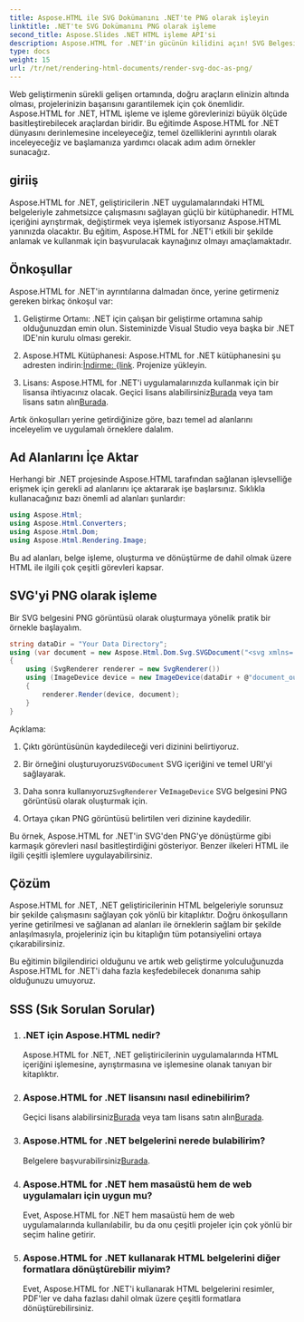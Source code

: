 ```yaml
---
title: Aspose.HTML ile SVG Dokümanını .NET'te PNG olarak işleyin
linktitle: .NET'te SVG Dokümanını PNG olarak işleme
second_title: Aspose.Slides .NET HTML işleme API'si
description: Aspose.HTML for .NET'in gücünün kilidini açın! SVG Belgesini zahmetsizce PNG olarak nasıl oluşturacağınızı öğrenin. Adım adım örneklere ve SSS'lere göz atın. Şimdi başla!
type: docs
weight: 15
url: /tr/net/rendering-html-documents/render-svg-doc-as-png/
---
```


Web geliştirmenin sürekli gelişen ortamında, doğru araçların elinizin altında olması, projelerinizin başarısını garantilemek için çok önemlidir. Aspose.HTML for .NET, HTML işleme ve işleme görevlerinizi büyük ölçüde basitleştirebilecek araçlardan biridir. Bu eğitimde Aspose.HTML for .NET dünyasını derinlemesine inceleyeceğiz, temel özelliklerini ayrıntılı olarak inceleyeceğiz ve başlamanıza yardımcı olacak adım adım örnekler sunacağız.

## giriiş

Aspose.HTML for .NET, geliştiricilerin .NET uygulamalarındaki HTML belgeleriyle zahmetsizce çalışmasını sağlayan güçlü bir kütüphanedir. HTML içeriğini ayrıştırmak, değiştirmek veya işlemek istiyorsanız Aspose.HTML yanınızda olacaktır. Bu eğitim, Aspose.HTML for .NET'i etkili bir şekilde anlamak ve kullanmak için başvurulacak kaynağınız olmayı amaçlamaktadır.

## Önkoşullar

Aspose.HTML for .NET'in ayrıntılarına dalmadan önce, yerine getirmeniz gereken birkaç önkoşul var:

1. Geliştirme Ortamı: .NET için çalışan bir geliştirme ortamına sahip olduğunuzdan emin olun. Sisteminizde Visual Studio veya başka bir .NET IDE'nin kurulu olması gerekir.

2.  Aspose.HTML Kütüphanesi: Aspose.HTML for .NET kütüphanesini şu adresten indirin:[İndirme: {link](https://releases.aspose.com/html/net/). Projenize yükleyin.

3.  Lisans: Aspose.HTML for .NET'i uygulamalarınızda kullanmak için bir lisansa ihtiyacınız olacak. Geçici lisans alabilirsiniz[Burada](https://purchase.aspose.com/temporary-license/) veya tam lisans satın alın[Burada](https://purchase.aspose.com/buy).

Artık önkoşulları yerine getirdiğinize göre, bazı temel ad alanlarını inceleyelim ve uygulamalı örneklere dalalım.

## Ad Alanlarını İçe Aktar

Herhangi bir .NET projesinde Aspose.HTML tarafından sağlanan işlevselliğe erişmek için gerekli ad alanlarını içe aktararak işe başlarsınız. Sıklıkla kullanacağınız bazı önemli ad alanları şunlardır:

```csharp
using Aspose.Html;
using Aspose.Html.Converters;
using Aspose.Html.Dom;
using Aspose.Html.Rendering.Image;
```

Bu ad alanları, belge işleme, oluşturma ve dönüştürme de dahil olmak üzere HTML ile ilgili çok çeşitli görevleri kapsar.

## SVG'yi PNG olarak işleme

Bir SVG belgesini PNG görüntüsü olarak oluşturmaya yönelik pratik bir örnekle başlayalım.

```csharp
string dataDir = "Your Data Directory";
using (var document = new Aspose.Html.Dom.Svg.SVGDocument("<svg xmlns='http://www.w3.org/2000/svg'><circle cx='50' cy='50' r='40'/></svg>", @"c:\work\"))
{
    using (SvgRenderer renderer = new SvgRenderer())
    using (ImageDevice device = new ImageDevice(dataDir + @"document_out.png"))
    {
        renderer.Render(device, document);
    }
}
```

Açıklama:

1. Çıktı görüntüsünün kaydedileceği veri dizinini belirtiyoruz.

2.  Bir örneğini oluşturuyoruz`SVGDocument` SVG içeriğini ve temel URI'yi sağlayarak.

3.  Daha sonra kullanıyoruz`SvgRenderer` Ve`ImageDevice` SVG belgesini PNG görüntüsü olarak oluşturmak için.

4. Ortaya çıkan PNG görüntüsü belirtilen veri dizinine kaydedilir.

Bu örnek, Aspose.HTML for .NET'in SVG'den PNG'ye dönüştürme gibi karmaşık görevleri nasıl basitleştirdiğini gösteriyor. Benzer ilkeleri HTML ile ilgili çeşitli işlemlere uygulayabilirsiniz.

## Çözüm

Aspose.HTML for .NET, .NET geliştiricilerinin HTML belgeleriyle sorunsuz bir şekilde çalışmasını sağlayan çok yönlü bir kitaplıktır. Doğru önkoşulların yerine getirilmesi ve sağlanan ad alanları ile örneklerin sağlam bir şekilde anlaşılmasıyla, projeleriniz için bu kitaplığın tüm potansiyelini ortaya çıkarabilirsiniz.

Bu eğitimin bilgilendirici olduğunu ve artık web geliştirme yolculuğunuzda Aspose.HTML for .NET'i daha fazla keşfedebilecek donanıma sahip olduğunuzu umuyoruz.

## SSS (Sık Sorulan Sorular)

1. ### .NET için Aspose.HTML nedir?
   Aspose.HTML for .NET, .NET geliştiricilerinin uygulamalarında HTML içeriğini işlemesine, ayrıştırmasına ve işlemesine olanak tanıyan bir kitaplıktır.

2. ### Aspose.HTML for .NET lisansını nasıl edinebilirim?
    Geçici lisans alabilirsiniz[Burada](https://purchase.aspose.com/temporary-license/) veya tam lisans satın alın[Burada](https://purchase.aspose.com/buy).

3. ### Aspose.HTML for .NET belgelerini nerede bulabilirim?
    Belgelere başvurabilirsiniz[Burada](https://reference.aspose.com/html/net/).

4. ### Aspose.HTML for .NET hem masaüstü hem de web uygulamaları için uygun mu?
   Evet, Aspose.HTML for .NET hem masaüstü hem de web uygulamalarında kullanılabilir, bu da onu çeşitli projeler için çok yönlü bir seçim haline getirir.

5. ### Aspose.HTML for .NET kullanarak HTML belgelerini diğer formatlara dönüştürebilir miyim?
   Evet, Aspose.HTML for .NET'i kullanarak HTML belgelerini resimler, PDF'ler ve daha fazlası dahil olmak üzere çeşitli formatlara dönüştürebilirsiniz.
